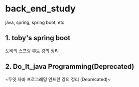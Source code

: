 # back_end_study
java, spring, spring boot, etc

## 1. toby's spring boot
토비의 스프링 부트 강의 정리 


## 2. Do_It_java Programming(Deprecated)
~두잇 자바 프로그래밍 인프런 강의 정리 (Deprecated)~